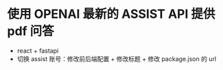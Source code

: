 
# 使用 OPENAI 最新的 ASSIST API 提供 pdf 问答

- react + fastapi
- 切换 assist 账号：修改前后端配置 + 修改标题 + 修改 package.json 的 url